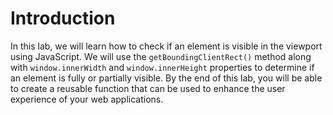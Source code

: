 # Introduction

In this lab, we will learn how to check if an element is visible in the viewport using JavaScript. We will use the `getBoundingClientRect()` method along with `window.innerWidth` and `window.innerHeight` properties to determine if an element is fully or partially visible. By the end of this lab, you will be able to create a reusable function that can be used to enhance the user experience of your web applications.
